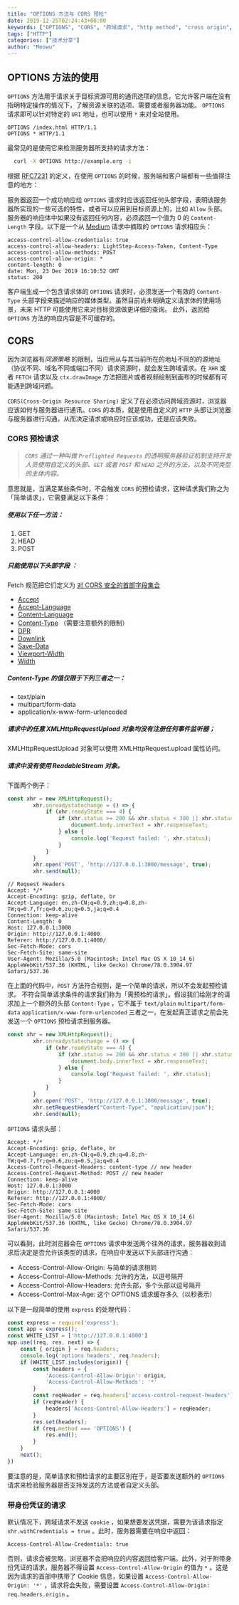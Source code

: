 ```yaml
---
title: "OPTIONS 方法与 CORS 预检"
date: 2019-12-25T02:24:43+08:00
keywords: ["OPTIONS", "CORS", "跨域请求", "http method", "cross origin", "cors 预检"]
tags: ["HTTP"]
categories: ["技术分享"]
author: "Meowu"
---
```


## OPTIONS 方法的使用

`OPTIONS` 方法用于请求关于目标资源可用的通讯选项的信息，它允许客户端在没有指明特定操作的情况下，了解资源关联的选项、需要或者服务器功能。
`OPTIONS` 请求即可以针对特定的 `URI` 地址，也可以使用 `*`  来对全站使用。

```
OPTIONS /index.html HTTP/1.1
OPTIONS * HTTP/1.1
```

最常见的是使用它来检测服务器所支持的请求方法：

```bash
  curl -X OPTIONS http://example.org -i
```

根据 [RFC7231](https://tools.ietf.org/html/rfc7231#page-31) 的定义，在使用 `OPTIONS` 的时候，服务端和客户端都有一些值得注意的地方：

服务器返回一个成功响应给 `OPTIONS` 请求时应该返回任何头部字段，表明该服务器所实现的一些可选的特性，或者可以应用到目标资源上的，比如 `Allow` 头部。
服务器的响应体中如果没有返回任何内容，必须返回一个值为 0 的 `Content-Length` 字段。以下是一个从  [Medium](https://medium.com/) 请求中摘取的 `OPTIONS` 请求相应头：

```
access-control-allow-credentials: true
access-control-allow-headers: LightStep-Access-Token, Content-Type
access-control-allow-methods: POST
access-control-allow-origin: *
content-length: 0
date: Mon, 23 Dec 2019 16:10:52 GMT
status: 200
```

客户端生成一个包含请求体的 `OPTIONS` 请求时，必须发送一个有效的 `Content-Type` 头部字段来描述响应的媒体类型。虽然目前尚未明确定义请求体的使用场景，未来 HTTP 可能使用它来对目标资源做更详细的查询。
此外，返回给 `OPTIONS` 方法的响应内容是不可缓存的。
## CORS 
因为浏览器有*同源策略* 的限制，当应用从与其当前所在的地址不同的的源地址（协议不同、域名不同或端口不同）请求资源时，就会发生跨域请求。在 `XHR` 或者 `FETCH` 请求以及 `ctx.drawImage` 方法把图片或者视频绘制到画布的时候都有可能遇到跨域问题。

`CORS(Cross-Origin Resource Sharing)`  定义了在必须访问跨域资源时，浏览器应该如何与服务器进行通讯。`CORS` 的本质，就是使用自定义的 `HTTP` 头部让浏览器与服务器进行沟通，从而决定请求或响应时应该成功，还是应该失败。

### CORS 预检请求

> _`CORS` 通过一种叫做 `Preflighted Requests` 的透明服务器验证机制支持开发人员使用自定义的头部、`GET`  或者  `POST`  和 `HEAD` 之外的方法，以及不同类型的主体内容。_ 

意思就是，当满足某些条件时，不会触发 `CORS` 的预检请求，这种请求我们称之为「简单请求」，它需要满足以下条件：
##### 使用以下任一方法：

1. GET
2. HEAD
3. POST

##### 只能使用以下头部字段 ：
Fetch 规范把它们定义为 [对 CORS 安全的首部字段集合](https://fetch.spec.whatwg.org/#cors-safelisted-request-header)

*  [Accept](https://developer.mozilla.org/zh-CN/docs/Web/HTTP/Headers/Accept) 
*  [Accept-Language](https://developer.mozilla.org/zh-CN/docs/Web/HTTP/Headers/Accept-Language) 
*  [Content-Language](https://developer.mozilla.org/zh-CN/docs/Web/HTTP/Headers/Content-Language) 
*  [Content-Type](https://developer.mozilla.org/zh-CN/docs/Web/HTTP/Headers/Content-Type)  （需要注意额外的限制）
*  [DPR](http://httpwg.org/http-extensions/client-hints.html#dpr) 
*  [Downlink](http://httpwg.org/http-extensions/client-hints.html#downlink) 
*  [Save-Data](http://httpwg.org/http-extensions/client-hints.html#save-data) 
*  [Viewport-Width](http://httpwg.org/http-extensions/client-hints.html#viewport-width) 
*  [Width](http://httpwg.org/http-extensions/client-hints.html#width) 
  
#####  Content-Type 的值仅限于下列三者之一：

* text/plain
* multipart/form-data
* application/x-www-form-urlencoded

##### 请求中的任意 XMLHttpRequestUpload 对象均没有注册任何事件监听器；
XMLHttpRequestUpload 对象可以使用  XMLHttpRequest.upload  属性访问。

##### 请求中没有使用  ReadableStream 对象。
下面两个例子：

```javascript
const xhr = new XMLHttpRequest();
        xhr.onreadystatechange = () => {
            if (xhr.readyState === 4) {
                if (xhr.status >= 200 && xhr.status < 300 || xhr.status === 304) {
                    document.body.innerText = xhr.responseText;
                } else {
                    console.log('Request failed: ', xhr.status);
                }
            }
        }
        xhr.open('POST', 'http://127.0.0.1:3000/message', true);
        xhr.send(null);
```

```
// Request Headers
Accept: */*
Accept-Encoding: gzip, deflate, br
Accept-Language: en,zh-CN;q=0.9,zh;q=0.8,zh-TW;q=0.7,fr;q=0.6,zu;q=0.5,ja;q=0.4
Connection: keep-alive
Content-Length: 0
Host: 127.0.0.1:3000
Origin: http://127.0.0.1:4000
Referer: http://127.0.0.1:4000/
Sec-Fetch-Mode: cors
Sec-Fetch-Site: same-site
User-Agent: Mozilla/5.0 (Macintosh; Intel Mac OS X 10_14_6) AppleWebKit/537.36 (KHTML, like Gecko) Chrome/78.0.3904.97 Safari/537.36
```

在上面的代码中，`POST` 方法符合规则，是一个简单的请求，所以不会发起预检请求。
不符合简单请求条件的请求我们称为「需预检的请求」。假设我们给刚才的请求加上一个额外的头部 `Content-Type` ，它不属于 `text/plain` `multipart/form-data`  `application/x-www-form-urlencoded`  三者之一，在发起真正请求之前会先发送一个 `OPTIONS` 预检请求到服务器。

```javascript
const xhr = new XMLHttpRequest();
        xhr.onreadystatechange = () => {
            if (xhr.readyState === 4) {
                if (xhr.status >= 200 && xhr.status < 300 || xhr.status === 304) {
                    document.body.innerText = xhr.responseText;
                } else {
                    console.log('Request failed: ', xhr.status);
                }
            }
        }
        xhr.open('POST', 'http://127.0.0.1:3000/message', true);
        xhr.setRequestHeader("Content-Type", "application/json");
        xhr.send(null);

```

`OPTIONS` 请求头部：

```
Accept: */*
Accept-Encoding: gzip, deflate, br
Accept-Language: en,zh-CN;q=0.9,zh;q=0.8,zh-TW;q=0.7,fr;q=0.6,zu;q=0.5,ja;q=0.4
Access-Control-Request-Headers: content-type // new header
Access-Control-Request-Method: POST // new header
Connection: keep-alive
Host: 127.0.0.1:3000
Origin: http://127.0.0.1:4000
Referer: http://127.0.0.1:4000/
Sec-Fetch-Mode: cors
Sec-Fetch-Site: same-site
User-Agent: Mozilla/5.0 (Macintosh; Intel Mac OS X 10_14_6) AppleWebKit/537.36 (KHTML, like Gecko) Chrome/78.0.3904.97 Safari/537.36
```

可以看到，此时浏览器会在 `OPTIONS` 请求中发送两个往外的请求，服务器收到请求后决定是否允许该类型的请求，在响应中发送以下头部进行沟通：

* Access-Control-Allow-Origin: 与简单的请求相同
* Access-Control-Allow-Methods: 允许的方法，以逗号隔开
* Access-Control-Allow-Headers: 允许头部，多个头部以逗号隔开
* Access-Control-Max-Age: 这个 OPTIONS 请求缓存多久（以秒表示）

以下是一段简单的使用 `express` 的处理代码：

```javascript
const express = require('express');
const app = express();
const WHITE_LIST = ['http://127.0.0.1:4000']
app.use((req, res, next) => {
    const { origin } = req.headers;
    console.log('options headers', req.headers);
    if (WHITE_LIST.includes(origin)) {
        const headers = {
            'Access-Control-Allow-Origin': origin,
            'Access-Control-Allow-Methods': '*'
        }
        const reqHeader = req.headers['access-control-request-headers'];
        if (reqHeader) {
            headers['Access-Control-Allow-Headers'] = reqHeader;
        }
        res.set(headers);
        if (req.method === 'OPTIONS') {
            res.end();
        }
    }
    next();
})
```

要注意的是，简单请求和预检请求的主要区别在于，是否要发送额外的 `OPTIONS` 请求来检验服务器是否支持发送的方法或者自定义头部。
### 带身份凭证的请求
默认情况下，跨域请求不发送 `cookie` ，如果想要发送凭据，需要为该请求指定  `xhr.withCredentials = true` 。此时，服务器需要在响应中返回：

```
Access-Control-Allow-Credentials: true
```

否则，请求会被忽略，浏览器不会把响应的内容返回给客户端。此外，对于附带身份凭证的请求，服务器不得设置 `Access-Control-Allow-Origin` 的值为 `*` 。这是因为请求的首部中携带了 Cookie 信息，如果设置 `Access-Control-Allow-Origin: '*'` ，请求将会失败，需要设置 `Access-Control-Allow-Origin: req.headers.origin` 。


